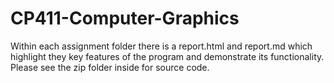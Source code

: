 # CP411-Computer-Graphics
Within each assignment folder there is a report.html and report.md which highlight they key features of the program and demonstrate its functionality. Please see the zip folder inside for source code.
